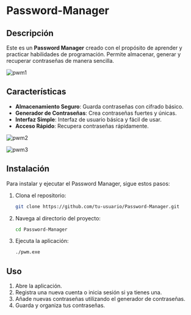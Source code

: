 # Password-Manager

## Descripción

Este es un **Password Manager** creado con el propósito de aprender y practicar habilidades de programación. Permite almacenar, generar y recuperar contraseñas de manera sencilla.

![pwm1](https://github.com/user-attachments/assets/9b7f25bb-a8ee-4f97-a4f8-15c2c8db3caa)

## Características

- **Almacenamiento Seguro**: Guarda contraseñas con cifrado básico.
- **Generador de Contraseñas**: Crea contraseñas fuertes y únicas.
- **Interfaz Simple**: Interfaz de usuario básica y fácil de usar.
- **Acceso Rápido**: Recupera contraseñas rápidamente.

![pwm2](https://github.com/user-attachments/assets/8018589e-3667-463d-b88d-c270330024a7)

![pwm3](https://github.com/user-attachments/assets/1116d46c-0f4a-4947-854a-6df76084dacd)

## Instalación

Para instalar y ejecutar el Password Manager, sigue estos pasos:

1. Clona el repositorio:
    ```bash
    git clone https://github.com/tu-usuario/Password-Manager.git
    ```
2. Navega al directorio del proyecto:
    ```bash
    cd Password-Manager
    ```
3. Ejecuta la aplicación:
    ```bash
    ./pwm.exe
    ```

## Uso

1. Abre la aplicación.
2. Registra una nueva cuenta o inicia sesión si ya tienes una.
3. Añade nuevas contraseñas utilizando el generador de contraseñas.
4. Guarda y organiza tus contraseñas.
